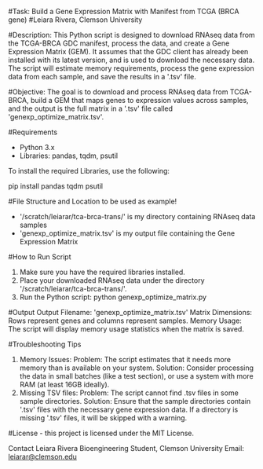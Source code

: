 
#Task: Build a Gene Expression Matrix with Manifest from TCGA (BRCA gene) 
#Leiara Rivera, Clemson University

#Description: 
This Python script is designed to download RNAseq data from the TCGA-BRCA GDC manifest, process the data, and create a Gene Expression Matrix (GEM). It assumes that the GDC client has already been installed with its latest version, and is used to download the necessary data. The script will estimate memory requirements, process the gene expression data from each sample, and save the results in a '.tsv' file. 

#Objective: 
The goal is to download and process RNAseq data from TCGA-BRCA, build a GEM that maps genes to expression values across samples, and the output is the full matrix in a '.tsv' file called 'genexp_optimize_matrix.tsv'. 

#Requirements 
- Python 3.x 
- Libraries: pandas, tqdm, psutil 

To install the required Libraries, use the following: 

pip install pandas tqdm psutil

#File Structure and Location to be used as example! 
- '/scratch/leiarar/tca-brca-trans/' is my directory containing RNAseq data samples 
- 'genexp_optimize_matrix.tsv' is my output file containing the Gene Expression Matrix 

#How to Run Script 
1. Make sure you have the required libraries installed. 
2. Place your downloaded RNAseq data under the directory '/scratch/leiarar/tca-brca-trans/'. 
3. Run the Python script: python genexp_optimize_matrix.py 

#Output 
Output Filename: 'genexp_optimize_matrix.tsv'
Matrix Dimensions: Rows represent genes and columns represent samples. 
Memory Usage: The script will display memory usage statistics when the matrix is saved. 

#Troubleshooting Tips 
1. Memory Issues: 
Problem: The script estimates that it needs more memory than is available on your system. 
Solution: Consider processing the data in small batches (like a test section), or use a system with more RAM (at least 16GB ideally). 
2. Missing TSV files: 
Problem: The script cannot find .tsv files in some sample directories. 
Solution: Ensure that the sample directories contain '.tsv' files with the necessary gene expression data. If a directory is missing '.tsv' files, it will be skipped with a warning. 

#License - this project is licensed under the MIT License. 


Contact 
Leiara Rivera 
Bioengineering Student, Clemson University 
Email: leiarar@clemson.edu 
